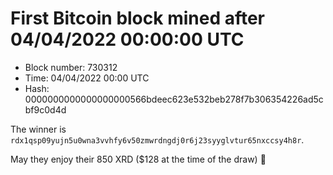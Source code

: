 # First Bitcoin block mined after 04/04/2022 00:00:00 UTC

* Block number: 730312
* Time: 04/04/2022 00:00 UTC
* Hash: 0000000000000000000566bdeec623e532beb278f7b306354226ad5cbf9c0d4d

The winner is `rdx1qsp09yujn5u0wna3vvhfy6v50zmwrdngdj0r6j23syyglvtur65nxccsy4h8r`.

May they enjoy their 850 XRD ($128 at the time of the draw) 🙏
